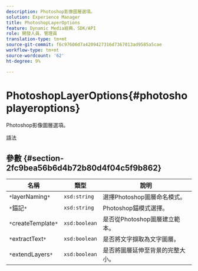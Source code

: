 ```yaml
---
description: Photoshop影像圖層選項。
solution: Experience Manager
title: PhotoshopLayerOptions
feature: Dynamic Media經典，SDK/API
role: 開發人員、管理員
translation-type: tm+mt
source-git-commit: f6c97606d7a4209427316d7367013ad9585a5cae
workflow-type: tm+mt
source-wordcount: '62'
ht-degree: 9%

---
```



# PhotoshopLayerOptions{#photoshoplayeroptions}

Photoshop影像圖層選項。

語法

## 參數 {#section-2fc9bea56b6d4b72b80d4f04c5f9b862}

| 名稱 | 類型 | 說明 |
|---|---|---|
| `*`layerNaming`*` | `xsd:string` | 選擇Photoshop圖層命名模式。 |
| `*`錨記`*` | `xsd:string` | Photoshop錨模式選擇。 |
| `*`createTemplate`*` | `xsd:boolean` | 是否從Photoshop圖層建立範本。 |
| `*`extractText`*` | `xsd:boolean` | 是否將文字擷取為文字圖層。 |
| `*`extendLayers`*` | `xsd:boolean` | 是否將圖層延伸至背景的完整大小。 |


